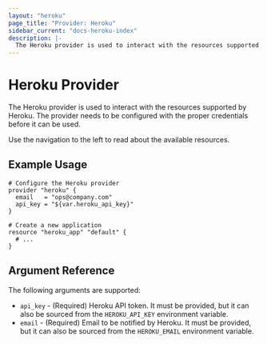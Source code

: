 ```yaml
---
layout: "heroku"
page_title: "Provider: Heroku"
sidebar_current: "docs-heroku-index"
description: |-
  The Heroku provider is used to interact with the resources supported by Heroku. The provider needs to be configured with the proper credentials before it can be used.
---
```


# Heroku Provider

The Heroku provider is used to interact with the
resources supported by Heroku. The provider needs to be configured
with the proper credentials before it can be used.

Use the navigation to the left to read about the available resources.

## Example Usage

```
# Configure the Heroku provider
provider "heroku" {
  email   = "ops@company.com"
  api_key = "${var.heroku_api_key}"
}

# Create a new application
resource "heroku_app" "default" {
  # ...
}
```

## Argument Reference

The following arguments are supported:

* `api_key` - (Required) Heroku API token. It must be provided, but it can also
  be sourced from the `HEROKU_API_KEY` environment variable.
* `email` - (Required) Email to be notified by Heroku. It must be provided, but
  it can also be sourced from the `HEROKU_EMAIL` environment variable.

